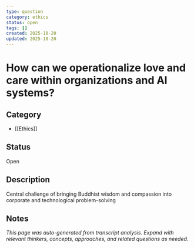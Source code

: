 ```yaml
---
type: question
category: ethics
status: open
tags: []
created: 2025-10-20
updated: 2025-10-20
---
```


# How can we operationalize love and care within organizations and AI systems?

## Category

- [[Ethics]]

## Status

Open

## Description

Central challenge of bringing Buddhist wisdom and compassion into corporate and technological problem-solving

## Notes

*This page was auto-generated from transcript analysis. Expand with relevant thinkers, concepts, approaches, and related questions as needed.*
